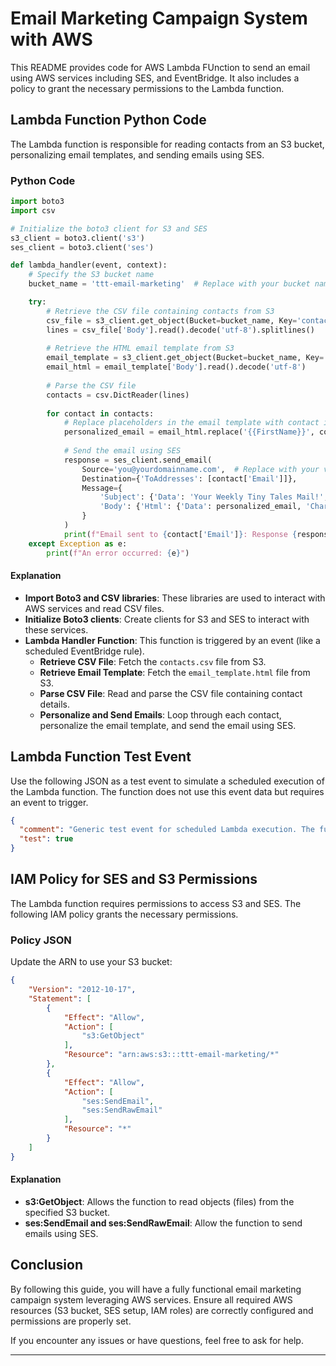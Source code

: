 # Email Marketing Campaign System with AWS

This README provides code for AWS Lambda FUnction to send an email using AWS services including SES, and EventBridge. It also includes a policy to grant the necessary permissions to the Lambda function.

## Lambda Function Python Code

The Lambda function is responsible for reading contacts from an S3 bucket, personalizing email templates, and sending emails using SES.

### Python Code

```python
import boto3
import csv

# Initialize the boto3 client for S3 and SES
s3_client = boto3.client('s3')
ses_client = boto3.client('ses')

def lambda_handler(event, context):
    # Specify the S3 bucket name
    bucket_name = 'ttt-email-marketing'  # Replace with your bucket name

    try:
        # Retrieve the CSV file containing contacts from S3
        csv_file = s3_client.get_object(Bucket=bucket_name, Key='contacts.csv')
        lines = csv_file['Body'].read().decode('utf-8').splitlines()
        
        # Retrieve the HTML email template from S3
        email_template = s3_client.get_object(Bucket=bucket_name, Key='email_template.html')
        email_html = email_template['Body'].read().decode('utf-8')
        
        # Parse the CSV file
        contacts = csv.DictReader(lines)
        
        for contact in contacts:
            # Replace placeholders in the email template with contact information
            personalized_email = email_html.replace('{{FirstName}}', contact['FirstName'])
            
            # Send the email using SES
            response = ses_client.send_email(
                Source='you@yourdomainname.com',  # Replace with your verified "From" address
                Destination={'ToAddresses': [contact['Email']]},
                Message={
                    'Subject': {'Data': 'Your Weekly Tiny Tales Mail!', 'Charset': 'UTF-8'},
                    'Body': {'Html': {'Data': personalized_email, 'Charset': 'UTF-8'}}
                }
            )
            print(f"Email sent to {contact['Email']}: Response {response}")
    except Exception as e:
        print(f"An error occurred: {e}")
```

#### Explanation

- **Import Boto3 and CSV libraries**: These libraries are used to interact with AWS services and read CSV files.
- **Initialize Boto3 clients**: Create clients for S3 and SES to interact with these services.
- **Lambda Handler Function**: This function is triggered by an event (like a scheduled EventBridge rule). 
  - **Retrieve CSV File**: Fetch the `contacts.csv` file from S3.
  - **Retrieve Email Template**: Fetch the `email_template.html` file from S3.
  - **Parse CSV File**: Read and parse the CSV file containing contact details.
  - **Personalize and Send Emails**: Loop through each contact, personalize the email template, and send the email using SES.

## Lambda Function Test Event

Use the following JSON as a test event to simulate a scheduled execution of the Lambda function. The function does not use this event data but requires an event to trigger.

```json
{
  "comment": "Generic test event for scheduled Lambda execution. The function does not use this event data.",
  "test": true
}
```

## IAM Policy for SES and S3 Permissions

The Lambda function requires permissions to access S3 and SES. The following IAM policy grants the necessary permissions.

### Policy JSON

Update the ARN to use your S3 bucket:

```json
{
    "Version": "2012-10-17",
    "Statement": [
        {
            "Effect": "Allow",
            "Action": [
                "s3:GetObject"
            ],
            "Resource": "arn:aws:s3:::ttt-email-marketing/*"
        },
        {
            "Effect": "Allow",
            "Action": [
                "ses:SendEmail",
                "ses:SendRawEmail"
            ],
            "Resource": "*"
        }
    ]
}
```

#### Explanation

- **s3:GetObject**: Allows the function to read objects (files) from the specified S3 bucket.
- **ses:SendEmail and ses:SendRawEmail**: Allow the function to send emails using SES.

## Conclusion

By following this guide, you will have a fully functional email marketing campaign system leveraging AWS services. Ensure all required AWS resources (S3 bucket, SES setup, IAM roles) are correctly configured and permissions are properly set.

If you encounter any issues or have questions, feel free to ask for help.

---
